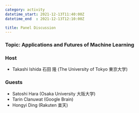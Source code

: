 ```yaml
---
category: activity
datetime_start: 2021-12-13T11:40:00Z
datetime_end  : 2021-12-13T12:10:00Z

title: Panel Discussion
---
```


### Topic: Applications and Futures of Machine Learning

### Host

- Takashi Ishida 石田 隆 (The University of Tokyo 東京大学)

### Guests

- Satoshi Hara (Osaka University 大阪大学)
- Tarin Clanuwat (Google Brain)
- Hongyi Ding (Rakuten 楽天)
